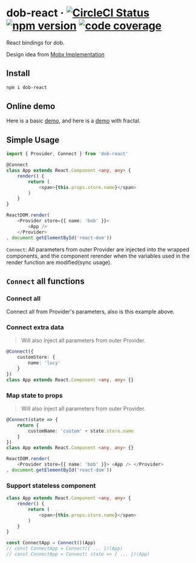 # dob-react &middot; [![CircleCI Status](https://img.shields.io/travis/dobjs/dob-react/master.svg?style=flat)](https://travis-ci.org/dobjs/dob-react) [![npm version](https://img.shields.io/npm/v/dob-react.svg?style=flat)](https://www.npmjs.com/package/dob-react) [![code coverage](https://img.shields.io/codecov/c/github/dobjs/dob-react/master.svg)](https://codecov.io/github/dobjs/dob-react)

React bindings for dob.

Design idea from [Mobx Implementation](https://github.com/ascoders/blog/issues/16)

## Install

```bash
npm i dob-react
```

## Online demo

Here is a basic [demo](https://jsfiddle.net/yp90Lep9/21/), and here is a [demo](https://jsfiddle.net/g19ehhgu/11/) with fractal.

## Simple Usage

```typescript
import { Provider, Connect } from 'dob-react'

@Connect
class App extends React.Component <any, any> {
    render() {
        return (
            <span>{this.props.store.name}</span>
        )
    }
}

ReactDOM.render(
    <Provider store={{ name: 'bob' }}>
        <App />
    </Provider>
, document.getElementById('react-dom'))
```

`Connect`: All parameters from outer Provider are injected into the wrapped components, and the component rerender when the variables used in the render function are modified(sync usage).

## `Connect` all functions

### Connect all

Connect all from Provider's parameters, also is this example above.

### Connect extra data

> Will also inject all parameters from outer Provider.

```typescript
@Connect({
    customStore: {
        name: 'lucy'
    }
})
class App extends React.Component <any, any> {}
```

### Map state to props

> Will also inject all parameters from outer Provider.

```typescript
@Connect(state => {
    return {
        customName: 'custom' + state.store.name
    }
})
class App extends React.Component <any, any> {}

ReactDOM.render(
    <Provider store={{ name: 'bob' }}> <App /> </Provider>
, document.getElementById('react-dom'))
```

### Support stateless component

```typescript
class App extends React.Component <any, any> {
    render() {
        return (
            <span>{this.props.store.name}</span>
        )
    }
}

const ConnectApp = Connect()(App)
// const ConnectApp = Connect({ ... })(App)
// const ConnectApp = Connect( state => { ... })(App)
```
